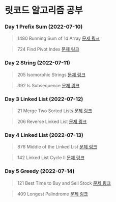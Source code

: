 # 릿코드 알고리즘 공부

### Day 1 Prefix Sum (2022-07-10)

> 1480 Running Sum of 1d Array [문제 링크](https://leetcode.com/problems/running-sum-of-1d-array/)

> 724 Find Pivot Index [문제 링크](https://leetcode.com/problems/find-pivot-index/)

### Day 2 String (2022-07-11)

> 205 Isomorphic Strings [문제 링크](https://leetcode.com/problems/isomorphic-strings/)

> 392 Is Subsequence [문제 링크](https://leetcode.com/problems/is-subsequence/)

### Day 3 Linked List (2022-07-12)

> 21 Merge Two Sorted Lists [문제 링크](https://leetcode.com/problems/merge-two-sorted-lists/)

> 206 Reverse Linked List [문제 링크](https://leetcode.com/problems/reverse-linked-list/)

### Day 4 Linked List (2022-07-13)

> 876 Middle of the Linked List [문제 링크](https://leetcode.com/problems/middle-of-the-linked-list/)

> 142 Linked List Cycle II [문제 링크](https://leetcode.com/problems/linked-list-cycle-ii/)

### Day 5 Greedy (2022-07-14)

> 121 Best Time to Buy and Sell Stock [문제 링크](https://leetcode.com/problems/best-time-to-buy-and-sell-stock/)

> 409 Longest Palindrome [문제 링크](https://leetcode.com/problems/longest-palindrome/)
